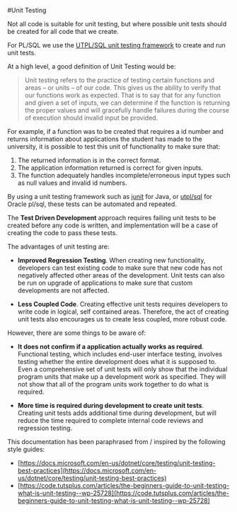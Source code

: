 #Unit Testing

Not all code is suitable for unit testing, but where possible unit tests should be created for all code that we create. 

For PL/SQL we use the [UTPL/SQL unit testing framework](utplsql.md) to create and run unit tests.

At a high level, a good definition of Unit Testing would be:

>Unit testing refers to the practice of testing certain functions and areas – or units – of our code. This gives us the ability to verify that our functions work as expected. That is to say that for any function and given a set of inputs, we can determine if the function is returning the proper values and will gracefully handle failures during the course of execution should invalid input be provided.

For example, if a function was to be created that requires a id number and returns information about applications the student has made to the university, it is possible to test this unit of functionality to make sure that: 

1. The returned information is in the correct format.
2. The application information returned is correct for given inputs.
3. The function adequately handles incomplete/erroneous input types such as null values and invalid id numbers. 

By using a unit testing framework such as [junit](https://junit.org/junit5/) for Java, or [utpl/sql](http://utplsql.org/) for Oracle pl/sql, these tests can be automated and repeated. 

The **Test Driven Development** approach requires failing unit tests to be created before any code is written, and implementation will be a case of creating the code to pass these tests. 

The advantages of unit testing are:

* **Improved Regression Testing**. When creating new functionality, developers can test existing code to make sure that new code has not negatively affected other areas of the development. Unit tests can also be run on upgrade of applications to make sure that custom developments are not affected. 

* **Less Coupled Code**. Creating effective unit tests requires developers to write code in logical, self contained areas. Therefore, the act of creating unit tests also encourages us to create less coupled, more robust code. 

However, there are some things to be aware of:

* **It does not confirm if a application actually works as required**. Functional testing, which includes end-user interface testing, involves testing whether the entire development does what it is supposed to. Even a comprehensive set of unit tests will only show that the individual program units that make up a development work as specified. They will not show that all of the program units work together to do what is required.   

* **More time is required during development to create unit tests**. Creating unit tests adds additional time during development, but will  reduce the time required to complete internal code reviews and regression testing.    


This documentation has been paraphrased from / inspired by the following style guides:

* [https://docs.microsoft.com/en-us/dotnet/core/testing/unit-testing-best-practices](https://docs.microsoft.com/en-us/dotnet/core/testing/unit-testing-best-practices)
* [https://code.tutsplus.com/articles/the-beginners-guide-to-unit-testing-what-is-unit-testing--wp-25728](https://code.tutsplus.com/articles/the-beginners-guide-to-unit-testing-what-is-unit-testing--wp-25728)